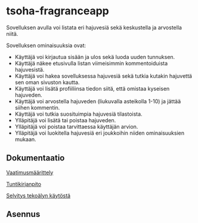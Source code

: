 # tsoha-fragranceapp
Sovelluksen avulla voi listata eri hajuvesiä sekä keskustella ja arvostella niitä.

Sovelluksen ominaisuuksia ovat:

* Käyttäjä voi kirjautua sisään ja ulos sekä luoda uuden tunnuksen.
* Käyttäjä näkee etusivulla listan viimeisimmin kommentoiduista hajuvesistä.
* Käyttäjä voi hakea sovelluksessa hajuvesiä sekä tutkia kutakin hajuvettä sen oman sivuston kautta.
* Käyttäjä voi lisätä profiiliinsa tiedon siitä, että omistaa kyseisen hajuveden.
* Käyttäjä voi arvostella hajuveden (liukuvalla asteikolla 1-10) ja jättää siihen kommentin.
* Käyttäjä voi tutkia suosituimpia hajuvesiä tilastoista.
* Ylläpitäjä voi lisätä tai poistaa hajuveden.
* Ylläpitäjä voi poistaa tarvittaessa käyttäjän arvion.
* Ylläpitäjä voi luokitella hajuvesiä eri joukkoihin niiden ominaisuuksien mukaan.


## Dokumentaatio
[Vaatimusmäärittely](https://github.com/immone/tsoha-fragranceapp/blob/main/documentation/vaatimusmaarittely.md)

[Tuntikirjanpito](https://github.com/immone/tsoha-fragranceapp/blob/main/documentation/tuntikirjanpito.md)

[Selvitys tekoälyn käytöstä](https://github.com/immone/tsoha-fragranceapp/blob/main/documentation/tekoalyn_kaytto.md)

## Asennus
